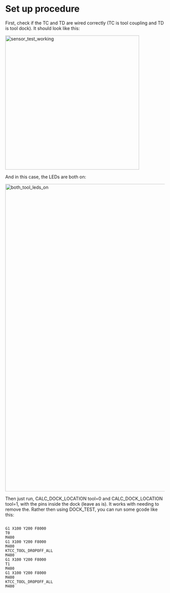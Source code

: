 # Set up procedure #

First, check if the TC and TD are wired correctly (TC is tool coupling and TD is tool dock). It should look like this:

<img width="423" alt="sensor_test_working" src="https://github.com/htsrjdrouse/daksh-toolchanger-v2/assets/1452651/89826b7d-b939-4dc2-8606-b5d9a6bad4dd">

And in this case, the LEDs are both on:

<img width="969" alt="both_tool_leds_on" src="https://github.com/htsrjdrouse/daksh-toolchanger-v2/assets/1452651/ab1f434c-be3e-49c1-9f4c-fd919c71540a">



Then just run, CALC_DOCK_LOCATION tool=0 and CALC_DOCK_LOCATION tool=1, with the pins inside the dock (leave as is). It works with needing to remove the. Rather then using DOCK_TEST, you can run some gcode like this:

<code>
G1 X100 Y200 F8000
T0
M400
G1 X100 Y200 F8000
M400
KTCC_TOOL_DROPOFF_ALL
M400
G1 X100 Y200 F8000
T1
M400
G1 X100 Y200 F8000
M400
KTCC_TOOL_DROPOFF_ALL
M400
</code>


